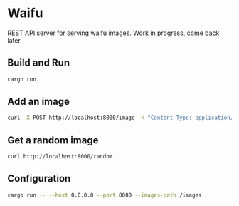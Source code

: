 # Waifu

REST API server for serving waifu images. Work in progress, come back later.


## Build and Run

```sh
cargo run
```

## Add an image

```sh
curl -X POST http://localhost:8000/image -H "Content-Type: application/json" -d '{"path": "path/to/image.jpg", "type": "local"}'
```


## Get a random image

```sh
curl http://localhost:8000/random
```


## Configuration

```sh
cargo run -- --host 0.0.0.0 --port 8000 --images-path /images
```
